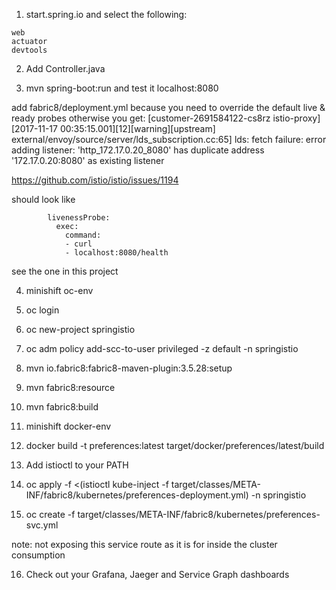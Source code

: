 
1. start.spring.io and select the following:
```
web
actuator
devtools
```

2. Add Controller.java 

3. mvn spring-boot:run and test it localhost:8080

add fabric8/deployment.yml
because you need to override the default live & ready probes otherwise you get:
[customer-2691584122-cs8rz istio-proxy] [2017-11-17 00:35:15.001][12][warning][upstream] external/envoy/source/server/lds_subscription.cc:65] lds: fetch failure: error adding listener: 'http_172.17.0.20_8080' has duplicate address '172.17.0.20:8080' as existing listener 

https://github.com/istio/istio/issues/1194

should look like
```
        livenessProbe:
          exec:
            command: 
            - curl
            - localhost:8080/health
```
see the one in this project

4. minishift oc-env

5. oc login

6. oc new-project springistio

7. oc adm policy add-scc-to-user privileged -z default -n springistio

8. mvn io.fabric8:fabric8-maven-plugin:3.5.28:setup

9. mvn fabric8:resource

10. mvn fabric8:build

11. minishift docker-env

12. docker build -t preferences:latest target/docker/preferences/latest/build

13. Add istioctl to your PATH

14. oc apply -f <(istioctl kube-inject -f target/classes/META-INF/fabric8/kubernetes/preferences-deployment.yml) -n springistio

15. oc create -f target/classes/META-INF/fabric8/kubernetes/preferences-svc.yml

note: not exposing this service route as it is for inside the cluster consumption

16. Check out your Grafana, Jaeger and Service Graph dashboards